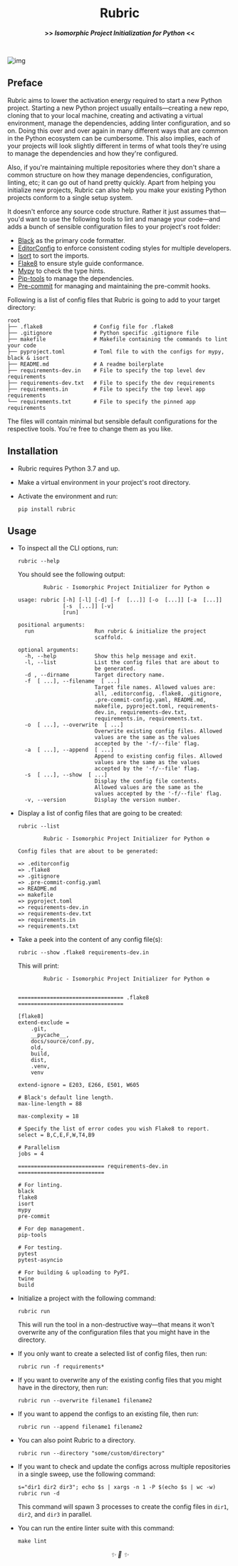 
<div align="center">

<h1>Rubric</h1>
<strong>>> <i>Isomorphic Project Initialization for Python</i> <<</strong>

&nbsp;

</div>

![img](https://user-images.githubusercontent.com/30027932/122619075-6a87b700-d0b1-11eb-9d6b-355446910cc1.png)


## Preface

Rubric aims to lower the activation energy required to start a new Python project. Starting a new Python project usually entails—creating a new repo, cloning that to your local machine, creating and activating a virtual environment, manage the dependencies, adding linter configuration, and so on. Doing this over and over again in many different ways that are common in the Python ecosystem can be cumbersome. This also implies, each of your projects will look slightly different in terms of what tools they're using to manage the dependencies and how they're configured.

Also, if you're maintaining multiple repositories where they don't share a common structure on how they manage dependencies, configuration, linting, etc; it can go out of hand pretty quickly. Apart from helping you initialize new projects, Rubric can also help you make your existing Python projects conform to a single setup system.

It doesn't enforce any source code structure. Rather it just assumes that—you'd want to use the following tools to lint and manage your code—and adds a bunch of sensible configuration files to your project's root folder:


* [Black](https://github.com/psf/black) as the primary code formatter.
* [EditorConfig](https://editorconfig.org/) to enforce consistent coding styles for multiple developers.
* [Isort](https://github.com/PyCQA/isort) to sort the imports.
* [Flake8](https://github.com/PyCQA/flake8) to ensure style guide conformance.
* [Mypy](https://github.com/python/mypy) to check the type hints.
* [Pip-tools](https://github.com/jazzband/pip-tools) to manage the dependencies.
* [Pre-commit](https://pre-commit.com/) for managing and maintaining the pre-commit hooks.


Following is a list of config files that Rubric is going to add to your target directory:

```
root
├── .flake8                # Config file for .flake8
├── .gitignore             # Python specific .gitignore file
├── makefile               # Makefile containing the commands to lint your code
├── pyproject.toml         # Toml file to with the configs for mypy, black & isort
├── README.md              # A readme boilerplate
├── requirements-dev.in    # File to specify the top level dev requirements
├── requirements-dev.txt   # File to specify the dev requirements
├── requirements.in        # File to specify the top level app requirements
└── requirements.txt       # File to specify the pinned app requirements
```

The files will contain minimal but sensible default configurations for the respective tools. You're free to change them as you like.

## Installation

* Rubric requires Python 3.7 and up.

* Make a virtual environment in your project's root directory.

* Activate the environment and run:

    ```
    pip install rubric
    ```

## Usage

* To inspect all the CLI options, run:

    ```
    rubric --help
    ```

    You should see the following output:

    ```
            Rubric - Isomorphic Project Initializer for Python ⚙️

    usage: rubric [-h] [-l] [-d] [-f  [...]] [-o  [...]] [-a  [...]]
                  [-s  [...]] [-v]
                  [run]

    positional arguments:
      run                   Run rubric & initialize the project
                            scaffold.

    optional arguments:
      -h, --help            Show this help message and exit.
      -l, --list            List the config files that are about to
                            be generated.
      -d , --dirname        Target directory name.
      -f  [ ...], --filename  [ ...]
                            Target file names. Allowed values are:
                            all, .editorconfig, .flake8, .gitignore,
                            .pre-commit-config.yaml, README.md,
                            makefile, pyproject.toml, requirements-
                            dev.in, requirements-dev.txt,
                            requirements.in, requirements.txt.
      -o  [ ...], --overwrite  [ ...]
                            Overwrite existing config files. Allowed
                            values are the same as the values
                            accepted by the '-f/--file' flag.
      -a  [ ...], --append  [ ...]
                            Append to existing config files. Allowed
                            values are the same as the values
                            accepted by the '-f/--file' flag.
      -s  [ ...], --show  [ ...]
                            Display the config file contents.
                            Allowed values are the same as the
                            values accepted by the '-f/--file' flag.
      -v, --version         Display the version number.
    ```

* Display a list of config files that are going to be created:

    ```
    rubric --list
    ```

    ```
            Rubric - Isomorphic Project Initializer for Python ⚙️

    Config files that are about to be generated:

    => .editorconfig
    => .flake8
    => .gitignore
    => .pre-commit-config.yaml
    => README.md
    => makefile
    => pyproject.toml
    => requirements-dev.in
    => requirements-dev.txt
    => requirements.in
    => requirements.txt

    ```

* Take a peek into the content of any config file(s):
    ```
    rubric --show .flake8 requirements-dev.in
    ```

    This will print:

    ```
            Rubric - Isomorphic Project Initializer for Python ⚙️


    ================================= .flake8 =================================

    [flake8]
    extend-exclude =
        .git,
        __pycache__,
        docs/source/conf.py,
        old,
        build,
        dist,
        .venv,
        venv

    extend-ignore = E203, E266, E501, W605

    # Black's default line length.
    max-line-length = 88

    max-complexity = 18

    # Specify the list of error codes you wish Flake8 to report.
    select = B,C,E,F,W,T4,B9

    # Parallelism
    jobs = 4

    =========================== requirements-dev.in ===========================

    # For linting.
    black
    flake8
    isort
    mypy
    pre-commit

    # For dep management.
    pip-tools

    # For testing.
    pytest
    pytest-asyncio

    # For building & uploading to PyPI.
    twine
    build

    ```


* Initialize a project with the following command:

    ```
    rubric run
    ```

    This will run the tool in a non-destructive way—that means it won't overwrite any of the configuration files that you might have in the directory.

* If you only want to create a selected list of config files, then run:

    ```
    rubric run -f requirements*
    ```

* If you want to overwrite any of the existing config files that you might have in the directory, then run:

    ```
    rubric run --overwrite filename1 filename2
    ```

* If you want to append the configs to an existing file, then run:

    ```
    rubric run --append filename1 filename2
    ```

* You can also point Rubric to a directory.

    ```
    rubric run --directory "some/custom/directory"
    ```

* If you want to check and update the configs across multiple repositories in a single sweep, use the following command:

    ```
    s="dir1 dir2 dir3"; echo $s | xargs -n 1 -P $(echo $s | wc -w) rubric run -d
    ```

    This command will spawn 3 processes to create the config files in `dir1`, `dir2`, and `dir3` in parallel.

* You can run the entire linter suite with this command:

    ```
    make lint
    ```

<div align="center">
<i> ✨ 🍰 ✨ </i>
</div>

